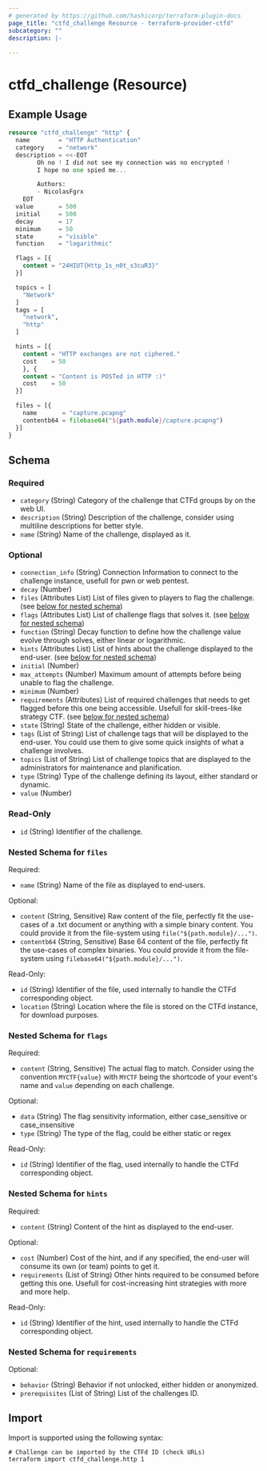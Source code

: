 ```yaml
---
# generated by https://github.com/hashicorp/terraform-plugin-docs
page_title: "ctfd_challenge Resource - terraform-provider-ctfd"
subcategory: ""
description: |-
  
---
```


# ctfd_challenge (Resource)



## Example Usage

```terraform
resource "ctfd_challenge" "http" {
  name        = "HTTP Authentication"
  category    = "network"
  description = <<-EOT
        Oh no ! I did not see my connection was no encrypted !
        I hope no one spied me...

        Authors:
        - NicolasFgrx
    EOT
  value       = 500
  initial     = 500
  decay       = 17
  minimum     = 50
  state       = "visible"
  function    = "logarithmic"

  flags = [{
    content = "24HIUT{Http_1s_n0t_s3cuR3}"
  }]

  topics = [
    "Network"
  ]
  tags = [
    "network",
    "http"
  ]

  hints = [{
    content = "HTTP exchanges are not ciphered."
    cost    = 50
    }, {
    content = "Content is POSTed in HTTP :)"
    cost    = 50
  }]

  files = [{
    name       = "capture.pcapng"
    contentb64 = filebase64("${path.module}/capture.pcapng")
  }]
}
```

<!-- schema generated by tfplugindocs -->
## Schema

### Required

- `category` (String) Category of the challenge that CTFd groups by on the web UI.
- `description` (String) Description of the challenge, consider using multiline descriptions for better style.
- `name` (String) Name of the challenge, displayed as it.

### Optional

- `connection_info` (String) Connection Information to connect to the challenge instance, usefull for pwn or web pentest.
- `decay` (Number)
- `files` (Attributes List) List of files given to players to flag the challenge. (see [below for nested schema](#nestedatt--files))
- `flags` (Attributes List) List of challenge flags that solves it. (see [below for nested schema](#nestedatt--flags))
- `function` (String) Decay function to define how the challenge value evolve through solves, either linear or logarithmic.
- `hints` (Attributes List) List of hints about the challenge displayed to the end-user. (see [below for nested schema](#nestedatt--hints))
- `initial` (Number)
- `max_attempts` (Number) Maximum amount of attempts before being unable to flag the challenge.
- `minimum` (Number)
- `requirements` (Attributes) List of required challenges that needs to get flagged before this one being accessible. Usefull for skill-trees-like strategy CTF. (see [below for nested schema](#nestedatt--requirements))
- `state` (String) State of the challenge, either hidden or visible.
- `tags` (List of String) List of challenge tags that will be displayed to the end-user. You could use them to give some quick insights of what a challenge involves.
- `topics` (List of String) List of challenge topics that are displayed to the administrators for maintenance and planification.
- `type` (String) Type of the challenge defining its layout, either standard or dynamic.
- `value` (Number)

### Read-Only

- `id` (String) Identifier of the challenge.

<a id="nestedatt--files"></a>
### Nested Schema for `files`

Required:

- `name` (String) Name of the file as displayed to end-users.

Optional:

- `content` (String, Sensitive) Raw content of the file, perfectly fit the use-cases of a .txt document or anything with a simple binary content. You could provide it from the file-system using `file("${path.module}/...")`.
- `contentb64` (String, Sensitive) Base 64 content of the file, perfectly fit the use-cases of complex binaries. You could provide it from the file-system using `filebase64("${path.module}/...")`.

Read-Only:

- `id` (String) Identifier of the file, used internally to handle the CTFd corresponding object.
- `location` (String) Location where the file is stored on the CTFd instance, for download purposes.


<a id="nestedatt--flags"></a>
### Nested Schema for `flags`

Required:

- `content` (String, Sensitive) The actual flag to match. Consider using the convention `MYCTF{value}` with `MYCTF` being the shortcode of your event's name and `value` depending on each challenge.

Optional:

- `data` (String) The flag sensitivity information, either case_sensitive or case_insensitive
- `type` (String) The type of the flag, could be either static or regex

Read-Only:

- `id` (String) Identifier of the flag, used internally to handle the CTFd corresponding object.


<a id="nestedatt--hints"></a>
### Nested Schema for `hints`

Required:

- `content` (String) Content of the hint as displayed to the end-user.

Optional:

- `cost` (Number) Cost of the hint, and if any specified, the end-user will consume its own (or team) points to get it.
- `requirements` (List of String) Other hints required to be consumed before getting this one. Usefull for cost-increasing hint strategies with more and more help.

Read-Only:

- `id` (String) Identifier of the hint, used internally to handle the CTFd corresponding object.


<a id="nestedatt--requirements"></a>
### Nested Schema for `requirements`

Optional:

- `behavior` (String) Behavior if not unlocked, either hidden or anonymized.
- `prerequisites` (List of String) List of the challenges ID.

## Import

Import is supported using the following syntax:

```shell
# Challenge can be imported by the CTFd ID (check URLs)
terraform import ctfd_challenge.http 1
```
